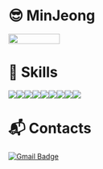 # 😎 MinJeong
<div style="display:flex; width:100%">
  <img src="https://github-readme-stats.vercel.app/api/top-langs/?username=dev-minjeong&layout=compact" style="width:45%;" /> 
<!--    <img src="https://github-readme-stats.vercel.app/api?username=dev-minjeong&show_icons=true&theme=dracula" style="width:50%;"/> -->
</div>

# 🌱 Skills
<div style="display:flex; width:100%">
  <img src="https://img.shields.io/badge/React-61DAFB?style=flat&logo=React&logoColor=white" />
  <img src="https://img.shields.io/badge/JavaScript-F7DF1E?style=flat&logo=JavaScript&logoColor=white" />
  <img src="https://img.shields.io/badge/TypeScript-3178C6?style=flat&logo=TypeScript&logoColor=white" />
  <img src="https://img.shields.io/badge/Node.js-339933?style=flat&logo=Node.js&logoColor=white" />
  <img src="https://img.shields.io/badge/Amazon AWS-232F3E?style=flat&logo=Amazon AWS&logoColor=white" />
  <img src="https://img.shields.io/badge/Redux-764ABC?style=flat&logo=Redux&logoColor=white" />
  <img src="https://img.shields.io/badge/Express-000000?style=flat&logo=Express&logoColor=white" />
  <img src="https://img.shields.io/badge/Git-F05032?style=flat&logo=Git&logoColor=white" />
  <img src="https://img.shields.io/badge/MySQL-4479A1?style=flat&logo=MySQL&logoColor=white" />
</div>

# 📬 Contacts
  [![Gmail Badge](https://img.shields.io/badge/Gmail-d14836?style=flat-square&logo=Gmail&logoColor=white&link=mailto:kmjj1026@gmail.com)](mailto:kmjj1026@gmail.com)
